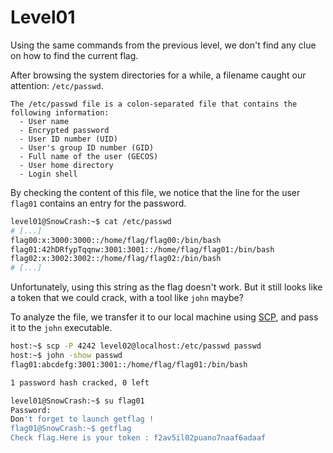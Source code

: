 # Level01

Using the same commands from the previous level, we don't find any clue on how to find the current flag.

After browsing the system directories for a while, a filename caught our attention: `/etc/passwd`.  

```Traditionally, the /etc/passwd file is used to keep track of every registered user that has access to a system.
The /etc/passwd file is a colon-separated file that contains the following information:
  - User name
  - Encrypted password
  - User ID number (UID)
  - User's group ID number (GID)
  - Full name of the user (GECOS)
  - User home directory
  - Login shell
```

By checking the content of this file, we notice that the line for the user `flag01` contains an entry for the password.

```bash
level01@SnowCrash:~$ cat /etc/passwd
# [...]
flag00:x:3000:3000::/home/flag/flag00:/bin/bash
flag01:42hDRfypTqqnw:3001:3001::/home/flag/flag01:/bin/bash
flag02:x:3002:3002::/home/flag/flag02:/bin/bash
# [...]
```
Unfortunately, using this string as the flag doesn't work. But it still looks like a token that we could crack, with a tool like `john` maybe?

To analyze the file, we transfer it to our local machine using [SCP](https://en.wikipedia.org/wiki/Secure_copy_protocol), and pass it to the `john` executable.

```bash
host:~$ scp -P 4242 level02@localhost:/etc/passwd passwd
host:~$ john -show passwd
flag01:abcdefg:3001:3001::/home/flag/flag01:/bin/bash

1 password hash cracked, 0 left
```

```bash
level01@SnowCrash:~$ su flag01
Password: 
Don't forget to launch getflag !
flag01@SnowCrash:~$ getflag
Check flag.Here is your token : f2av5il02puano7naaf6adaaf
```
